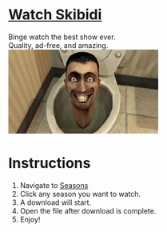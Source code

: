 # [Watch Skibidi](https://watchskibidi.github.io)
Binge watch the best show ever. <br>
Quality, ad-free, and amazing. <br>
![Skibidi Toilet](img/skibidi.jpg)

# Instructions 
1. Navigate to [Seasons](https://watchskibidi.github.io/seasons.html)
2. Click any season you want to watch.
3. A download will start.
4. Open the file after download is complete.
5. Enjoy!